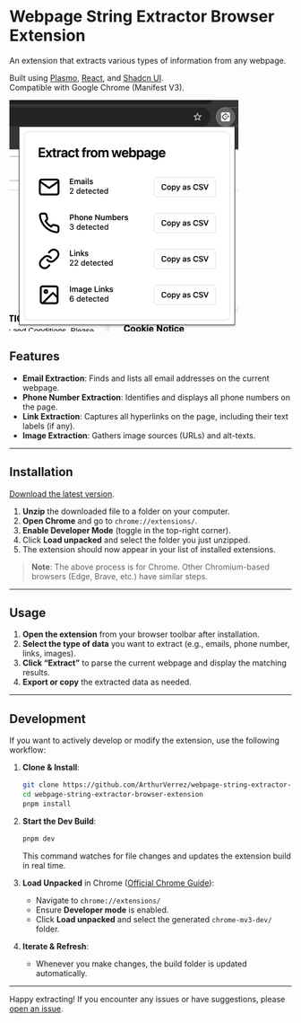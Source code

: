# Webpage String Extractor Browser Extension

An extension that extracts various types of information from any webpage.

Built using [Plasmo](https://www.plasmo.com/), [React](https://reactjs.org/), and [Shadcn UI](https://ui.shadcn.com/).  
Compatible with Google Chrome (Manifest V3).

![Extension Screenshot](./extension_screenshot.png)

## Features

- **Email Extraction**: Finds and lists all email addresses on the current webpage.
- **Phone Number Extraction**: Identifies and displays all phone numbers on the page.
- **Link Extraction**: Captures all hyperlinks on the page, including their text labels (if any).
- **Image Extraction**: Gathers image sources (URLs) and alt-texts.

---

## Installation

[Download the latest version](https://github.com/ArthurVerrez/webpage-string-extractor-browser-extension/releases/download/v0.0.1/webpage-string-extractor-v001.zip).

1. **Unzip** the downloaded file to a folder on your computer.
2. **Open Chrome** and go to `chrome://extensions/`.
3. **Enable Developer Mode** (toggle in the top-right corner).
4. Click **Load unpacked** and select the folder you just unzipped.
5. The extension should now appear in your list of installed extensions.

> **Note**: The above process is for Chrome. Other Chromium-based browsers (Edge, Brave, etc.) have similar steps.

---

## Usage

1. **Open the extension** from your browser toolbar after installation.
2. **Select the type of data** you want to extract (e.g., emails, phone number, links, images).
3. **Click “Extract”** to parse the current webpage and display the matching results.
4. **Export or copy** the extracted data as needed.

---

## Development

If you want to actively develop or modify the extension, use the following workflow:

1. **Clone & Install**:
   ```bash
   git clone https://github.com/ArthurVerrez/webpage-string-extractor-browser-extension
   cd webpage-string-extractor-browser-extension
   pnpm install
   ```
2. **Start the Dev Build**:

   ```bash
   pnpm dev
   ```

   This command watches for file changes and updates the extension build in real time.

3. **Load Unpacked** in Chrome ([Official Chrome Guide](https://developer.chrome.com/docs/extensions/get-started/tutorial/hello-world#load-unpacked)):

   - Navigate to `chrome://extensions/`
   - Ensure **Developer mode** is enabled.
   - Click **Load unpacked** and select the generated `chrome-mv3-dev/` folder.

4. **Iterate & Refresh**:
   - Whenever you make changes, the build folder is updated automatically.

---

Happy extracting! If you encounter any issues or have suggestions, please [open an issue](https://github.com/ArthurVerrez/webpage-string-extractor-browser-extension/issues).
